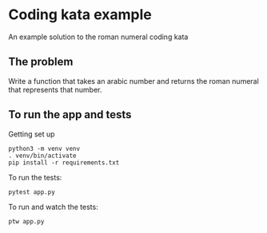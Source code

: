 # Coding kata example

An example solution to the roman numeral coding kata

## The problem

Write a function that takes an arabic number and returns the roman numeral that represents that number.

## To run the app and tests

Getting set up

```
python3 -m venv venv
. venv/bin/activate
pip install -r requirements.txt
```

To run the tests:

```
pytest app.py
```

To run and watch the tests:

```
ptw app.py
```
